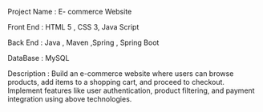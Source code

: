 Project Name : E- commerce Website


Front End : HTML 5 , CSS 3, Java Script


Back End : Java , Maven ,Spring , Spring Boot


DataBase : MySQL


Description :    Build an e-commerce website where users can browse
       products, add items to a shopping cart, and proceed to
       checkout. Implement features like user
       authentication, product filtering, and payment
       integration using above technologies.

